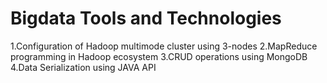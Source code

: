 # Bigdata Tools and Technologies 
1.Configuration of Hadoop multimode cluster using 3-nodes
2.MapReduce programming in Hadoop ecosystem
3.CRUD operations using MongoDB
4.Data Serialization using JAVA API
